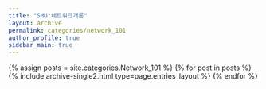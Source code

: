 ```yaml
---
title: "SMU:네트워크개론"
layout: archive
permalink: categories/network_101
author_profile: true
sidebar_main: true
---
```



{% assign posts = site.categories.Network_101 %}
{% for post in posts %} {% include archive-single2.html type=page.entries_layout %} {% endfor %}

